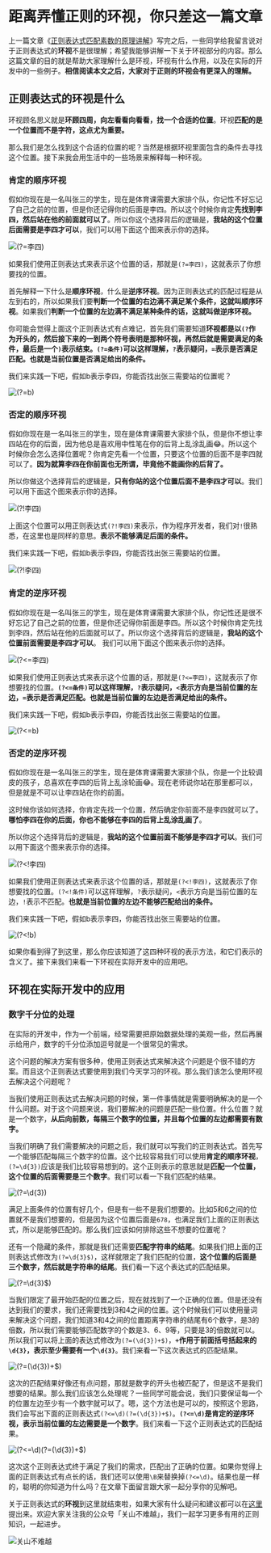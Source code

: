 # 距离弄懂正则的环视，你只差这一篇文章

上一篇文章《[正则表达式匹配素数的原理讲解](https://github.com/dreamapplehappy/blog/tree/master/2020/06/25)》写完之后，一些同学给我留言说对于正则表达式的**环视**不是很理解；希望我能够讲解一下关于环视部分的内容。那么这篇文章的目的就是帮助大家理解什么是环视，环视有什么作用，以及在实际的开发中的一些例子。**相信阅读本文之后，大家对于正则的环视会有更深入的理解。**

## 正则表达式的环视是什么
环视顾名思义就是**环顾四周，向左看看向看看，找一个合适的位置**。环视**匹配的是一个位置而不是字符，这点尤为重要。**

那么我们是怎么找到这个合适的位置的呢？当然是根据环视里面包含的条件去寻找这个位置。接下来我会用生活中的一些场景来解释每一种环视。

### 肯定的顺序环视
假如你现在是一名叫张三的学生，现在是体育课需要大家排个队，你记性不好忘记了自己之前的位置，但是你还记得你的后面是李四。所以这个时候你肯定**先找到李四，然后站在他的前面就可以了**。所以你这个选择背后的逻辑是，**我站的这个位置后面需要是李四才可以**，我们可以用下面这个图来表示你的选择。

![(?=李四)](./images/1-1.png)

如果我们使用正则表达式来表示这个位置的话，那就是`(?=李四)`，这就表示了你想要找的位置。

首先解释一下什么是**顺序环视**，什么是**逆序环视**。因为正则表达式的匹配过程是从左到右的，所以如果我们要**判断一个位置的右边满不满足某个条件，这就叫顺序环视**。如果我们**判断一个位置的左边满不满足某种条件的话，这就叫做逆序环视。**

你可能会觉得上面这个正则表达式有点难记，首先我们需要知道**环视都是以`(?`作为开头的，然后接下来的一到两个符号表明是那种环视，再然后就是需要满足的条件，最后是一个`)`表示结束。`(?=条件)`可以这样理解，`?`表示疑问，`=`表示是否满足匹配。也就是当前位置是否满足给出的条件。**

我们来实践一下吧，假如b表示李四，你能否找出张三需要站的位置呢？


![(?=b)](./images/1-2.png)

### 否定的顺序环视
假如你现在是一名叫张三的学生，现在是体育课需要大家排个队，但是你不想让李四站在你的后面，因为他总是喜欢用中性笔在你的后背上乱涂乱画😂。所以这个时候你会怎么选择位置呢？你肯定先看一个位置，只要这个位置的后面不是李四就可以了。**因为就算李四在你前面也无所谓，毕竟他不能画你的后背了。**

所以你做这个选择背后的逻辑是，**只有你站的这个位置后面不是李四才可以**。我们可以用下面这个图来表示你的选择。

![(?!李四)](./images/2-1.png)

上面这个位置可以用正则表达式`(?!李四)`来表示，作为程序开发者，我们对`!`很熟悉，在这里也是同样的意思。**表示不能够满足后面的条件。**

我们来实践一下吧，假如b表示李四，你能否找出张三需要站的位置。

![(?!李四)](./images/2-2.png)


### 肯定的逆序环视
假如你现在是一名叫张三的学生，现在是体育课需要大家排个队，你记性还是很不好忘记了自己之前的位置，但是你还记得你前面是李四。所以这个时候你肯定先找到李四，然后站在他的后面就可以了。所以你这个选择背后的逻辑是，**我站的这个位置前面需要是李四才可以**。
我们可以用下面这个图来表示你的选择。

![(?<=李四)](./images/3-1.png)

如果我们使用正则表达式来表示这个位置的话，那就是`(?<=李四)`，这就表示了你想要找的位置。**`(?<=条件)`可以这样理解，`?`表示疑问，`<`表示方向是当前位置的左边，`=`表示是否满足匹配。也就是当前位置的左边是否满足给出的条件。**

我们来实践一下吧，假如b表示李四，你能否找出张三需要站的位置。

![(?<=b)](./images/3-2.png)

### 否定的逆序环视
假如你现在是一名叫张三的学生，现在是体育课需要大家排个队，你是一个比较调皮的孩子，总喜欢在李四的后背上乱涂轮画😂。现在老师说你站在那里都可以，但是就是不可以让李四站在你的前面。

这时候你该如何选择，你肯定先找一个位置，然后确定你前面不是李四就可以了。**哪怕李四在你的后面，你也不能够在李四的后背上乱涂乱画了**。

所以你这个选择背后的逻辑是，**我站的这个位置前面不能够是李四才可以**。我们可以用下面这个图来表示你的选择。

![(?<!李四)](./images/4-1.png)

如果我们使用正则表达式来表示这个位置的话，那就是`(?<!李四)`，这就表示了你想要找的位置。`(?<!条件)`可以这样理解，`?`表示疑问，`<`表示方向是当前位置的左边，`!`表示不匹配。**也就是当前位置的左边不能够匹配给出的条件。**

我们来实践一下吧，假如b表示李四，你能否找出张三需要站的位置。

![(?<!b)](./images/4-2.png)

如果你看到得了到这里，那么你应该知道了这四种环视的表示方法，和它们表示的含义了。接下来我们来看一下环视在实际开发中的应用吧。


## 环视在实际开发中的应用

### 数字千分位的处理

在实际的开发中，作为一个前端，经常需要把原始数据处理的美观一些，然后再展示给用户，数字的千分位添加逗号就是一个很常见的需求。

这个问题的解决方案有很多种，使用正则表达式来解决这个问题是个很不错的方案。而且这个正则表达式要使用到我们今天学习的环视。那么我们该怎么使用环视去解决这个问题呢？

当我们使用正则表达式去解决问题的时候，第一件事情就是需要明确解决的是一个什么问题。对于这个问题来说，我们要解决的问题是匹配一些位置。什么位置？就是一个数字，**从后向前数，每隔三个数字的位置，并且每个位置的左边都需要有数字。**

当我们明确了我们需要解决的问题之后，我们就可以写我们的正则表达式。首先写一个能够匹配每隔三个数字的位置。这个比较容易我们可以使用**肯定的顺序环视**，`(?=\d{3})`应该是我们比较容易想到的。这个正则表示的意思就是**匹配一个位置，这个位置的后面需要是三个数字**。我们可以看一下我们匹配的结果。

![(?=\d{3})](./images/5.jpeg)

满足上面条件的位置有好几个，但是有一些不是我们想要的。比如5和6之间的位置就不是我们想要的，但是因为这个位置后面是`678`，也满足我们上面的正则表达式，所以是能够匹配的。那么我们应该如何排除这些不想要的位置呢？

还有一个隐藏的条件，那就是我们还需要**匹配字符串的结尾**。如果我们把上面的正则表达式修改为`(?=\d{3}$)`，这样就限定了我们匹配的位置，**这个位置的后面是三个数字，然后就是字符串的结尾**。我们看一下这个表达式的匹配结果。

![(?=\d{3}$)](./images/6.jpeg)

当我们限定了最开始匹配的位置之后，现在就找到了一个正确的位置。但是还没有达到我们的要求，我们还需要找到3和4之间的位置。这个时候我们可以使用量词来解决这个问题，我们知道3和4之间的位置距离字符串的结尾有6个数字，是3的倍数，所以我们需要能够匹配数字的个数是3、6、9等，只要是3的倍数就可以。所以我们可以将上面的表达式修改为`(?=(\d{3})+$)`，**`+`作用于前面括号括起来的`\d{3}`，表示至少需要有一个`\d{3}`**。我们来看一下这次表达式的匹配结果。

![(?=(\d{3})+$)](./images/7.jpeg)

这次的匹配结果好像还有点问题，那就是数字的开头也被匹配了，但是这不是我们想要的结果。那么我们应该怎么处理呢？一些同学可能会说，我们只要保证每一个的位置左边至少有一个数字就可以了。嗯，这个方法也是可以的，按照这个思路，我们会写出下面的正则表达式`(?<=\d)(?=(\d{3})+$)`。**`(?<=\d)`是肯定的逆序环视，表示当前位置的左边需要是一个数字**。我们来看一下这个正则表达式的匹配结果。

![(?<=\d)(?=(\d{3})+$)](./images/8.jpeg)

这次这个正则表达式终于满足了我们的需求，匹配出了正确的位置。如果你觉得上面的正则表达式有点长的话，我们还可以使用`\B`来替换掉`(?<=\d)`。结果也是一样的，聪明的你知道为什么吗？在文章下面留言跟大家一起分享你的见解吧。

关于正则表达式的**环视**到这里就结束啦，如果大家有什么疑问和建议都可以在[这里](https://github.com/dreamapplehappy/blog/issues/8)提出来。欢迎大家关注我的公众号「关山不难越」，我们一起学习更多有用的正则知识，一起进步。

![关山不难越](../../../resource/images/official-account.png)
